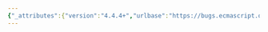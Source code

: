 ```yaml
---
{"_attributes":{"version":"4.4.4+","urlbase":"https://bugs.ecmascript.org/","maintainer":"dherman@mozilla.com"},"bug":{"bug_id":2296,"creation_ts":"2013-11-15 04:35:00 -0800","short_desc":"13.6.4.1: Wrong production reference BindingIdentifier -> IdentifierReference","delta_ts":"2014-01-27 10:06:25 -0800","product":"Draft for 6th Edition","component":"technical issue","version":"Rev 21: November 8, 2013 Draft","rep_platform":"All","op_sys":"All","bug_status":"RESOLVED","resolution":"FIXED","priority":"Normal","bug_severity":"normal","everconfirmed":true,"reporter":{"uid":"andrebargull","name":"André Bargull"},"assigned_to":{"uid":"allen","name":"Allen Wirfs-Brock"},"long_desc":[{"commentid":6792,"comment_count":0,"who":{"uid":"andrebargull","name":"André Bargull"},"bug_when":"2013-11-15 04:35:58 -0800","thetext":"13.6.4.1 Static Semantics: Early Errors:\n> It is a Syntax Error if LeftHandSideExpression is a BindingIdentifier [...]\n\nChange \"BindingIdentifier\" to \"IdentifierReference\"."},{"commentid":6817,"comment_count":1,"who":{"uid":"allen","name":"Allen Wirfs-Brock"},"bug_when":"2013-11-15 13:01:20 -0800","thetext":"fixed in rev22 editor's draft"},{"commentid":7124,"comment_count":2,"who":{"uid":"allen","name":"Allen Wirfs-Brock"},"bug_when":"2014-01-27 10:06:25 -0800","thetext":"fixed in Rev22 (January 20, 2013) release"}]}}
---
```

